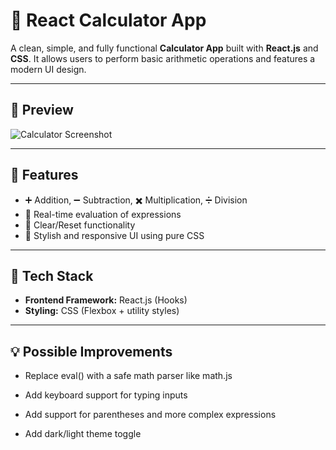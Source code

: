 # 🧮 React Calculator App

A clean, simple, and fully functional **Calculator App** built with **React.js** and **CSS**. It allows users to perform basic arithmetic operations and features a modern UI design.

---

## 📸 Preview

![Calculator Screenshot](./screenshot.png) <!-- Add a screenshot if available -->

---

## 🧠 Features

- ➕ Addition, ➖ Subtraction, ✖️ Multiplication, ➗ Division
- 🟰 Real-time evaluation of expressions
- 🧼 Clear/Reset functionality
- 🎨 Stylish and responsive UI using pure CSS

---

## 🔧 Tech Stack

- **Frontend Framework:** React.js (Hooks)
- **Styling:** CSS (Flexbox + utility styles)

---

## 💡 Possible Improvements

- Replace eval() with a safe math parser like math.js

- Add keyboard support for typing inputs

- Add support for parentheses and more complex expressions

- Add dark/light theme toggle

